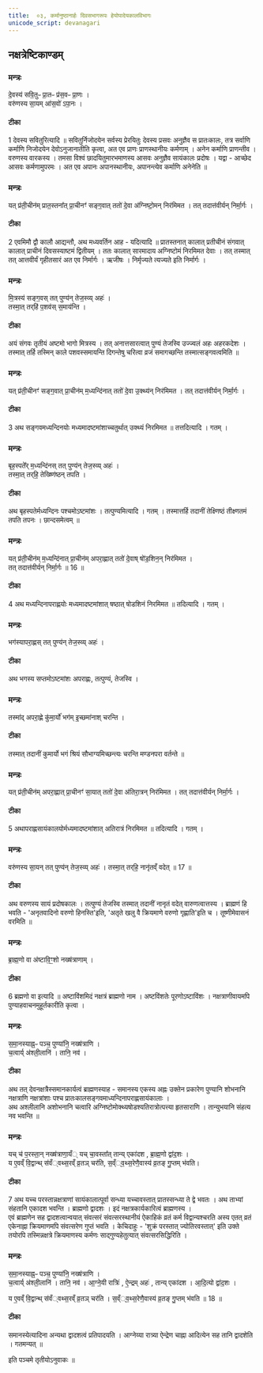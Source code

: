 ```yaml
---
title:  ०३, कर्मानुष्ठानार्हः दिवसभागरूपः हेयोपादेयकालविभागः
unicode_script: devanagari
---
```

## नक्षत्रेष्टिकाण्डम्‌

### मन्त्रः

दे॒वस्य॑ सवि॒तुᳶ प्रा॒तᳶ प्र॑स॒वᳶ प्रा॒णः ।  
वरु॑णस्य सा॒यम् आ॑स॒वो॑ ऽपा॒नः ।
####  टीका
1 देवस्य सवितुरित्यादि ॥ सवितुर्निजोदयेन सर्वस्य प्रेरयितुः देवस्य प्रसवः अनुज्ञैव स प्रातःकालः, तत्र सर्वाणि कर्माणि निजोदयेन देवोऽनुजानातीति कृत्वा, अत एव प्राणः प्राणस्थानीयः कर्मणाम् । अनेन कर्माणि प्राणन्तीव । वरुणस्य वारकस्य । तमसा विश्वं छादयितुमारभमाणस्य आसवः अनुज्ञैव सायंकालः प्रदोषः । यद्वा - आच्छेद आसवः कर्मणामुपरमः । अत एव अपानः अपानस्थानीयः, अपानन्त्येव कर्माणि अनेनेति ॥

### मन्त्रः
यत् प्र॑ती॒चीन॑म् प्रात॒स्तना᳚त्  प्रा॒चीनꣳ॑ सङ्ग॒वात्  ततो॑ दे॒वा अ॑ग्निष्टो॒मन् निर॑मिमत ।
तत् तदात्त॑वीर्यन् निर्मा॒र्गः ।
####  टीका
2 एवमिमौ द्वौ कालौ आद्यन्तौ, अथ मध्यवर्तिन आह - यदित्यादि ॥ प्रातस्तनात् कालात् प्रतीचीनं संगवात् कालात् प्राचीनं दिवसस्याष्टमं द्वितीयम् । ततः कालात् सारमादाय अग्निष्टोमं निरमिमत देवाः । तत् तस्मात् तत् आत्तवीर्यं गृहीतसारं अत एव निर्मार्गः । ऋजीषः । निर्मृज्यते त्यज्यते इति निर्मार्गः ।
### मन्त्रः
मि॒त्रस्य॑ सङ्ग॒वस्  तत् पुण्य॑न् तेज॒स्व्य् अहः॑ ।  
तस्मा॒त् तर्‌हि॑ प॒शव॑स् स॒माय॑न्ति ।

####  टीका  
अयं संगवः तृतीयं अष्टमो भागो मित्रस्य । तत् अनात्तसारत्वात् पुण्यं तेजस्वि उज्ज्वलं अहः अहरकदेशः ।  
तस्मात् तर्हि तस्मिन् काले पशवस्समायन्ति दिगन्तेषु चरित्वा व्रजं समागच्छन्ति तस्मात्सङ्गवत्वमिति ॥

### मन्त्रः
यत् प्र॑ती॒चीनꣳ॑  सङ्ग॒वात् प्रा॒चीन॑म् म॒ध्यन्दि॑नात्  ततो॑ दे॒वा उ॒क्थ्य॑न् निर॑मिमत । तत् तदात्त॑वीर्यन् निर्मा॒र्गः ।

####  टीका
3 अथ सङ्गवमध्यन्दिनयोः मध्यमादष्टमांशाच्चतुर्थात् उक्थ्यं निरमिमत ॥ तत्तदित्यादि । गतम् ।
### मन्त्रः
बृह॒स्पते᳚र् म॒ध्यन्दि॑नस् तत् पुण्य॑न् तेज॒स्व्य् अहः॑ ।   
तस्मा॒त् तर्‌हि॒ तेख्ष्णि॑ष्ठन् तपति ।

####  टीका
अथ बृहस्पतेर्मध्यन्दिनः पश्चमोऽष्टमांशः । तत्पुण्यमित्यादि । गतम् । तस्मात्तर्हि तदानीं तेक्ष्णिष्ठं तीक्ष्णतमं तपति तपनः । छान्दसमेत्वम् ॥

### मन्त्रः
यत् प्र॑ती॒चीन॑म् म॒ध्यन्दि॑नात्  प्रा॒चीन॑म् अपरा॒ह्णात् ततो॑ दे॒वाष् षो॑ड॒शिन॒न् निर॑मिमत ।  
तत् तदात्त॑वीर्यन् निर्मा॒र्गः ॥ 16 ॥   

####  टीका
4 अथ मध्यन्दिनापराह्णयोः मध्यमादष्टमांशात् षष्ठात् षोडशिनं निरमिमत ॥ तदित्यादि । गतम् ।
### मन्त्रः
भग॑स्यापरा॒ह्णस् तत् पुण्य॑न् तेज॒स्व्य् अहः॑ ।

####  टीका
अथ भगस्य सप्तमोऽष्टमांशः अपराह्णः, तत्पुण्यं, तेजस्वि ।
### मन्त्रः
तस्मा॑द् अपरा॒ह्णे कु॑मा॒र्यो॑ भग॑म् इ॒च्छमा॑नाश् चरन्ति ।

####  टीका
तस्मात् तदानीं कुमार्यो भगं श्रियं सौभाग्यमिच्छन्त्यः चरन्ति मण्डनपरा वर्तन्ते ॥

### मन्त्रः
यत् प्र॑ती॒चीन॑म् अपरा॒ह्णात् प्रा॒चीनꣳ॑ सा॒यात्  ततो॑ दे॒वा अ॑तिरा॒त्रन् निर॑मिमत । तत् तदात्त॑वीर्यन् निर्मा॒र्गः ।
####  टीका
5 अथापराह्णसायंकालयोर्मध्यमादष्टमांशात् अतिरात्रं निरमिमत ॥ तदित्यादि । गतम् ।
### मन्त्रः

वरु॑णस्य सा॒यन् तत् पुण्य॑न् तेज॒स्व्य् अहः॑ ।
तस्मा॒त् तर्‌हि॒ नानृ॑तव्ँ वदेत् ॥ 17 ॥  
####  टीका
अथ वरुणस्य सायं प्रदोषकालः । तत्पुण्यं तेजस्वि तस्मात् तदानीं नानृतं वदेत् वारुणत्वात्तस्य । ब्राह्मणं हि भवति - 'अनृतवादिनो वरुणो हिनस्ति'इति, 'अतृते खलु वै क्रियमाणे वरुणो गृह्णाति'इति च । तूष्णीमेवासनं वरमिति ॥

### मन्त्रः
ब्रा॒ह्म॒णो वा अ॑ष्टावि॒ꣳ॒शो नख्ष॑त्राणाम् ।
####  टीका
6 ब्रह्मणो वा इत्यादि ॥ अष्टाविंशमिदं नक्षत्रं ब्राह्मणो नाम । अष्टविंशतेः पूरणोऽष्टाविंशः । नक्षत्राणीवायमपि पुण्याहवाचनमुहूर्तकारीति कृत्वा ।
### मन्त्रः
स॒मा॒नस्याह्न॒ᳶ पञ्च॒ पुण्या॑नि॒ नख्ष॑त्राणि ।  
च॒त्वार्य् अ॑श्ली॒लानि॑ । तानि॒ नव॑ ।

####  टीका
अथ तत् देवनक्षत्रैस्समानकार्यत्वं ब्राह्मणस्याह - समानस्य एकस्य अह्नः उक्तेन प्रकारेण पुण्यानि शोभनानि नक्षत्राणि नक्षत्रांशाः पश्च प्रातःकालसङ्गवमाध्यन्दिनापराह्णसायंकालाः ।  
अथ अश्लीलानि अशोभनानि चत्वारि अग्निष्टोमोक्थ्यषोडश्यतिरात्रोत्पत्त्या हृतसाराणि । तान्युभयानि संहत्य नव भवन्ति ॥

### मन्त्रः
यच् च॑ प॒रस्ता॒न् नख्ष॑त्राणा॒यँ् यच् चा॒वस्ता᳚त् तान्य् एका॑दश , ब्रा॒ह्म॒णो द्वा॑द॒शः ।  
य ए॒वव्ँ वि॒द्वान्थ् स॑वँ्वथ्स॒रव्ँ व्र॒तञ् चर॑ति, स॒व्ँ्व॒थ्स॒रेणै॒वास्य॑ व्र॒तङ् गु॒प्तम् भ॑वति।
####  टीका
7 अथ यच्च परस्तान्नक्षत्राणां सायंकालात्पूर्वा सन्ध्या यच्चावस्तात् प्रातस्सन्ध्या ते द्वे भवतः । अथ ताभ्यां संहतानि एकादश भवन्ति । ब्राह्मणो द्वादशः । इदं नक्षत्रकार्यकारित्वं ब्राह्मणस्य ।  
एवं ब्राह्मणेन सह द्वादशत्वान्वयात् संवत्सरं संवत्सरस्थानीयं ऐकाहिकं व्रतं कर्म विद्वान्यश्चरति अस्य एतत् व्रतं एकेनाह्ना क्रियमाणमपि संवत्सरेण गुप्तं भवति । केचिदाहुः - 'शुक्रं परस्तात् ज्योतिरवस्तात्' इति उक्ते तयोरपि तस्मिन्नक्षत्रे क्रियमाणस्य कर्मणः साद्गुण्यहेतुत्यात् संवत्सरसिद्धिरिति ।

### मन्त्रः
स॒मा॒नस्याह्न॒ᳶ पञ्च॒ पुण्या॑नि॒ नख्ष॑त्राणि ।   
च॒त्वार्य् अ॑श्ली॒लानि॑ । तानि॒ नव॑ । आ॒ग्ने॒यी रात्रिः॑ , ऐ॒न्द्रम् अहः॑ , तान्य् एका॑दश । आ॒दि॒त्यो द्वा॑द॒शः ।  
 
य ए॒वव्ँ वि॒द्वान्थ् स॑वँ्वथ्स॒रव्ँ व्र॒तञ् चर॑ति ।
स॒व्ँ्व॒थ्स॒रेणै॒वास्य॑ व्र॒तङ् गु॒प्तम् भ॑वति ॥ 18 ॥  
####  टीका
समानस्येत्यादिना अन्यथा द्वादशत्वं प्रतिपादयति ।
आग्नेय्या रात्र्या ऐन्द्रेण चाह्ना आदित्येन सह तानि द्वादशेति । गतमन्यत् ॥

इति पञ्चमे तृतीयोऽनुवाकः ॥  

